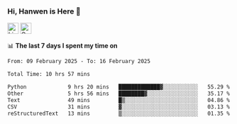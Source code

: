 ### Hi, Hanwen is Here 👋
<p>
	<a href="https://www.linkedin.com/in/liu-hanwen/"><img src="https://img.shields.io/badge/@hanwen-0A66C2?style=flat&logo=LinkedIn&logoColor=white" alt="Linkedin"  height="25px"/></a> 
	<a href="https://scholar.google.com/citations?user=HDF0su0AAAAJ"><img src="https://img.shields.io/badge/scholar-4385FE.svg?&style=plastic&logo=google-scholar&logoColor=white" alt="Google Scholar" height="25px"> </a>
</p>

📊 **The last 7 days I spent my time on** 
<!--START_SECTION:waka-->

```txt
From: 09 February 2025 - To: 16 February 2025

Total Time: 10 hrs 57 mins

Python             9 hrs 20 mins   █████████████▓░░░░░░░░░░░   55.29 %
Other              5 hrs 56 mins   ████████▓░░░░░░░░░░░░░░░░   35.17 %
Text               49 mins         █▒░░░░░░░░░░░░░░░░░░░░░░░   04.86 %
CSV                31 mins         ▓░░░░░░░░░░░░░░░░░░░░░░░░   03.13 %
reStructuredText   13 mins         ▒░░░░░░░░░░░░░░░░░░░░░░░░   01.35 %
```

<!--END_SECTION:waka-->


<!--
**david990917/david990917** is a ✨ _special_ ✨ repository because its `README.md` (this file) appears on your GitHub profile.

Here are some ideas to get you started:

- 🔭 I’m currently working on ...
- 🌱 I’m currently learning ...
- 👯 I’m looking to collaborate on ...
- 🤔 I’m looking for help with ...
- 💬 Ask me about ...
- 📫 How to reach me: ...
- 😄 Pronouns: ...
- ⚡ Fun fact: ...
-->
